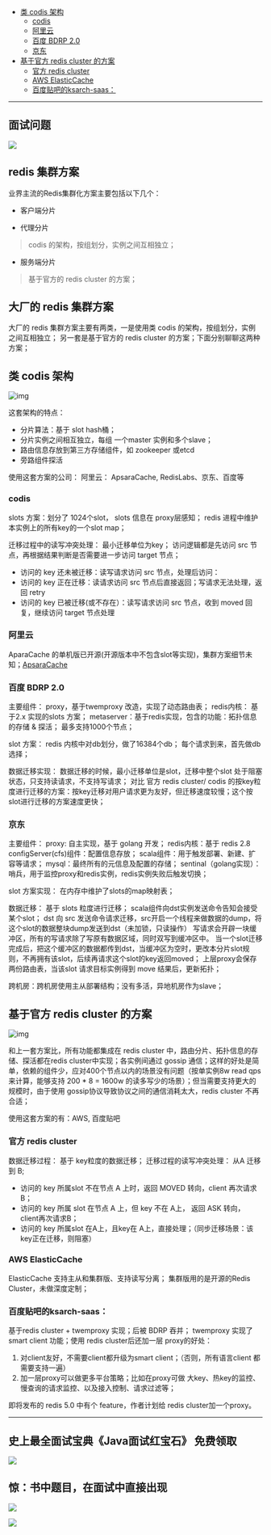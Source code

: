 - [类 codis 架构](#--codis---)
  * [codis](#codis)
  * [阿里云](#---)
  * [百度 BDRP 2.0](#---bdrp-20)
  * [京东](#--)
- [基于官方 redis cluster 的方案](#-----redis-cluster----)
  * [官方 redis cluster](#---redis-cluster)
  * [AWS ElasticCache](#aws-elasticcache)
  * [百度贴吧的ksarch-saas：](#-----ksarch-saas-)

---
## 面试问题

![](https://img-blog.csdnimg.cn/20210330164808591.png)

##  redis 集群方案

业界主流的Redis集群化方案主要包括以下几个：

- 客户端分片

- 代理分片
 > codis 的架构，按组划分，实例之间互相独立；
- 服务端分片

 > 基于官方的 redis cluster 的方案；


##   大厂的 redis 集群方案

大厂的 redis 集群方案主要有两类，一是使用类 codis 的架构，按组划分，实例之间互相独立；
另一套是基于官方的 redis cluster 的方案；下面分别聊聊这两种方案；

## 类 codis 架构

![img](https://img-blog.csdnimg.cn/20181220143701631)

这套架构的特点：

- 分片算法：基于 slot hash桶；
- 分片实例之间相互独立，每组 一个master 实例和多个slave；
- 路由信息存放到第三方存储组件，如 zookeeper 或etcd
- 旁路组件探活

使用这套方案的公司：
阿里云： ApsaraCache, RedisLabs、京东、百度等

### codis

slots 方案：划分了 1024个slot， slots 信息在 proxy层感知； redis 进程中维护本实例上的所有key的一个slot map；

迁移过程中的读写冲突处理：
最小迁移单位为key；
访问逻辑都是先访问 src 节点，再根据结果判断是否需要进一步访问 target 节点；

- 访问的 key 还未被迁移：读写请求访问 src 节点，处理后访问：
- 访问的 key 正在迁移：读请求访问 src 节点后直接返回；写请求无法处理，返回 retry
- 访问的 key 已被迁移(或不存在）：读写请求访问 src 节点，收到 moved 回复，继续访问 target 节点处理

### 阿里云

AparaCache 的单机版已开源(开源版本中不包含slot等实现)，集群方案细节未知；[ApsaraCache](https://github.com/alibaba/ApsaraCache)

### 百度 BDRP 2.0

主要组件：
proxy，基于twemproxy 改造，实现了动态路由表；
redis内核： 基于2.x 实现的slots 方案；
metaserver：基于redis实现，包含的功能：拓扑信息的存储 & 探活；
最多支持1000个节点；

slot 方案：
redis 内核中对db划分，做了16384个db； 每个请求到来，首先做db选择；

数据迁移实现：
数据迁移的时候，最小迁移单位是slot，迁移中整个slot 处于阻塞状态，只支持读请求，不支持写请求；
对比 官方 redis cluster/ codis 的按key粒度进行迁移的方案：按key迁移对用户请求更为友好，但迁移速度较慢；这个按slot进行迁移的方案速度更快；

### 京东

主要组件：
proxy: 自主实现，基于 golang 开发；
redis内核：基于 redis 2.8
configServer(cfs)组件：配置信息存放；
scala组件：用于触发部署、新建、扩容等请求；
mysql：最终所有的元信息及配置的存储；
sentinal（golang实现）：哨兵，用于监控proxy和redis实例，redis实例失败后触发切换；

slot 方案实现：
在内存中维护了slots的map映射表；

数据迁移：
基于 slots 粒度进行迁移；
scala组件向dst实例发送命令告知会接受某个slot；
dst 向 src 发送命令请求迁移，src开启一个线程来做数据的dump，将这个slot的数据整块dump发送到dst（未加锁，只读操作）
写请求会开辟一块缓冲区，所有的写请求除了写原有数据区域，同时双写到缓冲区中。
当一个slot迁移完成后，把这个缓冲区的数据都传到dst，当缓冲区为空时，更改本分片slot规则，不再拥有该slot，后续再请求这个slot的key返回moved；
上层proxy会保存两份路由表，当该slot 请求目标实例得到 move 结果后，更新拓扑；

跨机房：跨机房使用主从部署结构；没有多活，异地机房作为slave；

## 基于官方 redis cluster 的方案

![img](https://img-blog.csdnimg.cn/20181220143701647)

和上一套方案比，所有功能都集成在 redis cluster 中，路由分片、拓扑信息的存储、探活都在redis cluster中实现；各实例间通过 gossip 通信；这样的好处是简单，依赖的组件少，应对400个节点以内的场景没有问题（按单实例8w read qps来计算，能够支持 200 * 8 = 1600w 的读多写少的场景）；但当需要支持更大的规模时，由于使用 gossip协议导致协议之间的通信消耗太大，redis cluster 不再合适；

使用这套方案的有：AWS, 百度贴吧

### 官方 redis cluster

数据迁移过程：
基于 key粒度的数据迁移；
迁移过程的读写冲突处理：
从A 迁移到 B;

- 访问的 key 所属slot 不在节点 A 上时，返回 MOVED 转向，client 再次请求B；
- 访问的 key 所属 slot 在节点 A 上，但 key 不在 A上， 返回 ASK 转向，client再次请求B；
- 访问的 key 所属slot 在A上，且key在 A上，直接处理；（同步迁移场景：该 key正在迁移，则阻塞）

### AWS ElasticCache

ElasticCache 支持主从和集群版、支持读写分离；
集群版用的是开源的Redis Cluster，未做深度定制；

### 百度贴吧的ksarch-saas：

基于redis cluster + twemproxy 实现；后被 BDRP 吞并；
twemproxy 实现了 smart client 功能；使用 redis cluster后还加一层 proxy的好处：

1. 对client友好，不需要client都升级为smart client；（否则，所有语言client 都需要支持一遍）
2. 加一层proxy可以做更多平台策略；比如在proxy可做 大key、热key的监控、慢查询的请求监控、以及接入控制、请求过滤等；

即将发布的 redis 5.0 中有个 feature，作者计划给 redis cluster加一个proxy。

---


##  史上最全面试宝典《Java面试红宝石》 免费领取

![](https://img-blog.csdnimg.cn/20210329213023227.png)

## 惊：书中题目，在面试中直接出现

![](https://img-blog.csdnimg.cn/2021032921325244.png)



![](https://img-blog.csdnimg.cn/202103292135075.png)
